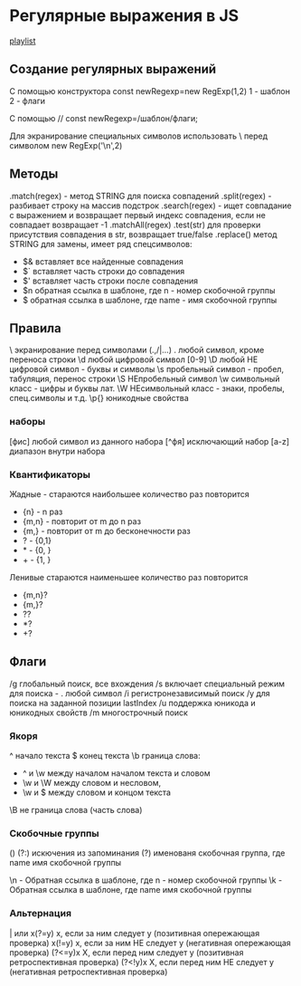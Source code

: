 # Регулярные выражения в JS

[playlist](https://www.youtube.com/playlist?list=PLY4rE9dstrJybXiawtabniwVxQSCAb3PL)

## Cоздание регулярных выражений

С помощью конструктора сonst newRegexp=new RegExp(1,2)
1 - шаблон
2 - флаги

С помощью // const newRegexp=/шаблон/флаги;

Для экранирование специальных символов использовать \ перед символом
new RegExp('\\n',2)

## Методы

.match(regex) - метод STRING для поиска совпадений
.split(regex) - разбивает строку на массив подстрок
.search(regex) - ищет совпадание с выражением и возвращает первый индекс совпадения, если не совпадает возвращает -1
.matchAll(regex)
.test(str) для проверки присутствия совпадения в str, возвращает true/false
.replace() метод STRING для замены, имеет ряд спецсимволов:
- $& вставляет все найденные совпадения
- $` вставляет часть строки до совпадения
- $' вставляет часть строки после совпадения
- $n обратная ссылка в шаблоне, где n - номер скобочной группы
- $<name> обратная ссылка в шаблоне, где name - имя скобочной группы

## Правила

\ экранирование перед символами (.,/|...)
. любой символ, кроме переноса строки
\d любой цифровой символ [0-9]
\D любой НЕ цифровой символ - буквы и символы
\s пробельный символ - пробел, табуляция, перенос строки
\S НЕпробельный символ
\w символьный класс - цифры и буквы лат.
\W НЕсимвольный класс - знаки, пробелы, спец.символы и т.д.
\p{} юникодные свойства

### наборы

[фис] любой символ из данного набора
[^фя] исключающий набор
[a-z] диапазон внутри набора

### Квантификаторы

Жадные - стараются наибольшее количество раз повторится

- {n} - n раз
- {m,n} - повторит от m до n раз
- {m,} - повторит от m до бесконечности раз
- ? - {0,1}
- \* - {0, }
- \+ - {1, }

Ленивые стараются наименьшее количество раз повторится

- {m,n}?
- {m,}?
- ??
- *?
- \+?

## Флаги

/g глобальный поиск, все вхождения
/s включает специальный режим для поиска - . любой символ
/i регистронезависимый поиск
/y для поиска на заданной позиции lastIndex
/u поддержка юникода и юникодных свойств
/m многострочный поиск

### Якоря

^ начало текста
$ конец текста
\b граница слова:
 - ^ и \w между началом началом текста и словом
 - \w и \W между словом и несловом,
 - \w и $ между словом и концом текста

\B не граница слова (часть слова)

### Скобочные группы

()
(?:) искючения из запоминания
(?<name>) именованя скобочная группа, где name имя скобочной группы

\n - Обратная ссылка в шаблоне, где n - номер скобочной группы
\k<name> - Обратная ссылка в шаблоне, где name имя скобочной группы

### Альтернация

| или
x(?=y) x, если за ним следует y (позитивная опережающая проверка)
x(!=y) x, если за ним НЕ следует y (негативная опережающая проверка)
(?<=y)x Х, если перед ним следует y (позитивная ретроспективная проверка)
(?<!y)x Х, если перед ним НЕ следует y (негативная ретроспективная проверка)
